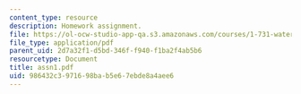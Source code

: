 ```yaml
---
content_type: resource
description: Homework assignment.
file: https://ol-ocw-studio-app-qa.s3.amazonaws.com/courses/1-731-water-resource-systems-fall-2006/986432c3971698bab5e67ebde8a4aee6_assn1.pdf
file_type: application/pdf
parent_uid: 2d7a32f1-d5bd-346f-f940-f1ba2f4ab5b6
resourcetype: Document
title: assn1.pdf
uid: 986432c3-9716-98ba-b5e6-7ebde8a4aee6
---
```

